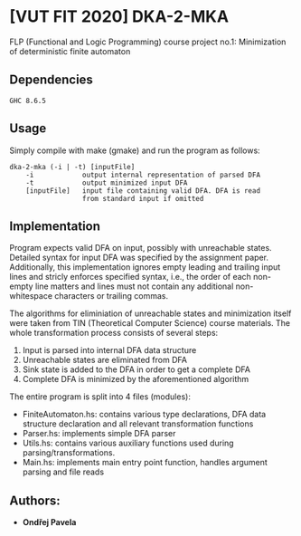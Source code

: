 # [VUT FIT 2020] DKA-2-MKA
FLP (Functional and Logic Programming) course project no.1:
Minimization of deterministic finite automaton

## Dependencies
```
GHC 8.6.5
```

## Usage
Simply compile with make (gmake) and run the program as follows:
```
dka-2-mka (-i | -t) [inputFile]
    -i            output internal representation of parsed DFA
    -t            output minimized input DFA
    [inputFile]   input file containing valid DFA. DFA is read
                  from standard input if omitted
```

## Implementation
Program expects valid DFA on input, possibly with unreachable states.
Detailed syntax for input DFA was specified by the assignment paper.
Additionally, this implementation ignores empty leading and trailing 
input lines and stricly enforces specified syntax, i.e.,
the order of each non-empty line matters and lines must not contain
any additional non-whitespace characters or trailing commas.

The algorithms for eliminiation of unreachable states and minimization
itself were taken from TIN (Theoretical Computer Science) course materials.
The whole transformation process consists of several steps:
1. Input is parsed into internal DFA data structure
2. Unreachable states are eliminated from DFA
3. Sink state is added to the DFA in order to get a complete DFA
4. Complete DFA is minimized by the aforementioned algorithm

The entire program is split into 4 files (modules):
* FiniteAutomaton.hs: contains various type declarations,
        DFA data structure declaration and all relevant transformation functions
* Parser.hs: implements simple DFA parser
* Utils.hs: contains various auxiliary functions used during parsing/transformations.
* Main.hs: implements main entry point function, handles argument parsing and file reads

## Authors:
* **Ondřej Pavela**
